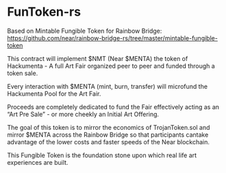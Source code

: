 # FunToken-rs

Based on Mintable Fungible Token for Rainbow Bridge: https://github.com/near/rainbow-bridge-rs/tree/master/mintable-fungible-token

This contract will implement $NMT (Near $MENTA) the token of Hackumenta - A full Art Fair organized peer to peer and funded through a token sale.

Every interaction with $MENTA (mint, burn, transfer) will microfund the Hackumenta Pool for the Art Fair. 

Proceeds are completely dedicated to fund the Fair effectively acting as an “Art Pre Sale” - or more cheekly an Initial Art Offering.

The goal of this token is to mirror the economics of TrojanToken.sol and mirror $MENTA across the Rainbow Bridge so that participants cantake advantage of the lower costs and faster speeds of the Near blockchain. 

This Fungible Token is the foundation stone upon which real life art experiences are built.
